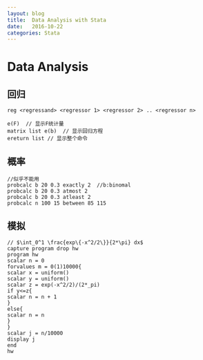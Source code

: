 ```yaml
---
layout: blog
title:  Data Analysis with Stata
date:   2016-10-22
categories: Stata
---
```


# Data Analysis

## 回归

    reg <regressand> <regressor 1> <regressor 2> .. <regressor n>
    
    e(F)  // 显示F统计量
    matrix list e(b)  // 显示回归方程
    ereturn list // 显示整个命令
   

## 概率
    
    //似乎不能用
    probcalc b 20 0.3 exactly 2  //b:binomal
    probcalc b 20 0.3 atmost 2
    probcalc b 20 0.3 atleast 2
    probcalc n 100 15 between 85 115

## 模拟
    
    // $\int_0^1 \frac{exp\{-x^2/2\}}{2*\pi} dx$
    capture program drop hw
    program hw
    scalar n = 0
    forvalues m = 0(1)10000{
    scalar x = uniform()
    scalar y = uniform()
    scalar z = exp(-x^2/2)/(2*_pi)
    if y<=z{
    scalar n = n + 1
    }
    else{
    scalar n = n
    }
    }
    scalar j = n/10000
    display j
    end
    hw



